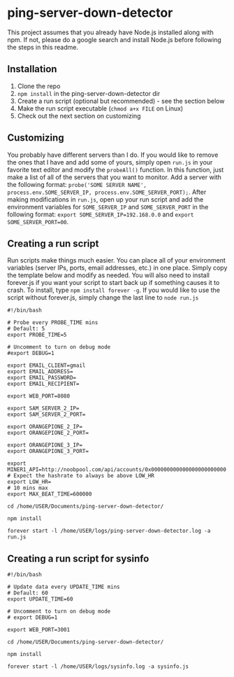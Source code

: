 # ping-server-down-detector

This project assumes that you already have Node.js installed along with npm. If not, please do a google search and install Node.js before following the steps in this readme.

## Installation
1. Clone the repo
2. `npm install` in the ping-server-down-detector dir
3. Create a run script (optional but recommended) - see the section below
4. Make the run script executable (`chmod a+x FILE` on Linux)
5. Check out the next section on customizing

## Customizing
You probably have different servers than I do. If you would like to remove the ones that I have and add some of yours, simply open `run.js` in your favorite text editor and modify the `probeAll()` function. In this function, just make a list of all of the servers that you want to monitor. Add a server with the following format: `probe('SOME SERVER NAME', process.env.SOME_SERVER_IP, process.env.SOME_SERVER_PORT);`. After making modifications in `run.js`, open up your run script and add the environment variables for `SOME_SERVER_IP` and `SOME_SERVER_PORT` in the following format: `export SOME_SERVER_IP=192.168.0.0` and `export SOME_SERVER_PORT=00`.

## Creating a run script
Run scripts make things much easier. You can place all of your environment variables (server IPs, ports, email addresses, etc.) in one place. Simply copy the template below and modify as needed. You will also need to install forever.js if you want your script to start back up if something causes it to crash. To install, type `npm install forever -g`. If you would like to use the script without forever.js, simply change the last line to `node run.js`

```
#!/bin/bash

# Probe every PROBE_TIME mins
# Default: 5
export PROBE_TIME=5

# Uncomment to turn on debug mode
#export DEBUG=1

export EMAIL_CLIENT=gmail
export EMAIL_ADDRESS=
export EMAIL_PASSWORD=
export EMAIL_RECIPIENT=

export WEB_PORT=8080

export SAM_SERVER_2_IP=
export SAM_SERVER_2_PORT=

export ORANGEPIONE_2_IP=
export ORANGEPIONE_2_PORT=

export ORANGEPIONE_3_IP=
export ORANGEPIONE_3_PORT=

export MINER1_API=http://noobpool.com/api/accounts/0x000000000000000000000000
# Expect the hashrate to always be above LOW_HR
export LOW_HR=
# 10 mins max
export MAX_BEAT_TIME=600000

cd /home/USER/Documents/ping-server-down-detector/

npm install

forever start -l /home/USER/logs/ping-server-down-detector.log -a run.js

```

## Creating a run script for sysinfo
```
#!/bin/bash

# Update data every UPDATE_TIME mins
# Default: 60
export UPDATE_TIME=60

# Uncomment to turn on debug mode
# export DEBUG=1

export WEB_PORT=3001

cd /home/USER/Documents/ping-server-down-detector/

npm install

forever start -l /home/USER/logs/sysinfo.log -a sysinfo.js

```
